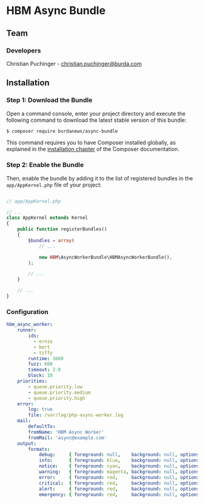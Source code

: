 # HBM Async Bundle

## Team

### Developers
Christian Puchinger - christian.puchinger@burda.com

## Installation

### Step 1: Download the Bundle

Open a command console, enter your project directory and execute the
following command to download the latest stable version of this bundle:

```bash
$ composer require burdanews/async-bundle
```

This command requires you to have Composer installed globally, as explained
in the [installation chapter](https://getcomposer.org/doc/00-intro.md)
of the Composer documentation.

### Step 2: Enable the Bundle

Then, enable the bundle by adding it to the list of registered bundles
in the `app/AppKernel.php` file of your project:

```php

// app/AppKernel.php

// ...
class AppKernel extends Kernel
{
    public function registerBundles()
    {
        $bundles = array(
            // ...

            new HBM\AsyncWorkerBundle\HBMAsyncWorkerBundle(),
        );

        // ...
    }

    // ...
}

```

### Configuration

```yml
hbm_async_worker:
    runner:
        ids:
          - ernie
          - bert
          - tiffy
        runtime: 3600
        fuzz: 600
        timeout: 2.0
        block: 10
    priorities:
        - queue.priority.low
        - queue.priority.medium
        - queue.priority.high
    error:
        log: true
        file: /var/log/php-async-worker.log
    mail:
        defaultTo: 
        fromName: 'HBM Async Worker'
        fromMail: 'async@example.com'
    output:
        formats:
            debug:     { foreground: null,    background: null, options: [] }
            info:      { foreground: blue,    background: null, options: [] }
            notice:    { foreground: cyan,    background: null, options: [] }
            warning:   { foreground: magenta, background: null, options: [] }
            error:     { foreground: red,     background: null, options: [] }
            critical:  { foreground: red,     background: null, options: [] }
            alert:     { foreground: red,     background: null, options: [bold] }
            emergency: { foreground: red,     background: null, options: [bold] }
```
